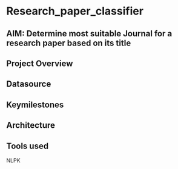 # Research_paper_classifier

## AIM: Determine most suitable Journal for a research paper based on its title

## Project Overview


## Datasource

## Keymilestones

## Architecture

## Tools used
NLPK
